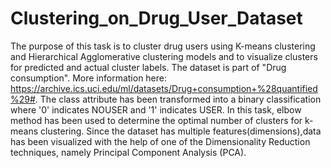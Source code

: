 # Clustering_on_Drug_User_Dataset
The purpose of this task is to cluster drug users using K-means clustering and Hierarchical Agglomerative clustering models and to visualize clusters for predicted and actual cluster labels.
The dataset is part of "Drug consumption". More information here: https://archive.ics.uci.edu/ml/datasets/Drug+consumption+%28quantified%29#. The class attribute has been transformed into a binary classification where '0' indicates NOUSER and '1' indicates USER.
In this task, elbow method has been used to determine the optimal number of clusters for k-means clustering.
Since the dataset has multiple features(dimensions),data has been visualized with the help of  one of the Dimensionality Reduction techniques, namely Principal Component Analysis (PCA).
